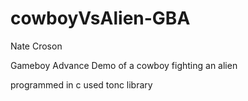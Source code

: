 # cowboyVsAlien-GBA
Nate Croson

Gameboy Advance Demo of a cowboy fighting an alien

programmed in c
used tonc library



